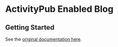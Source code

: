 # ActivityPub Enabled Blog

## Getting Started

See the [original documentation here](https://github.com/mahomedalid/static-activitypub-blog-template).